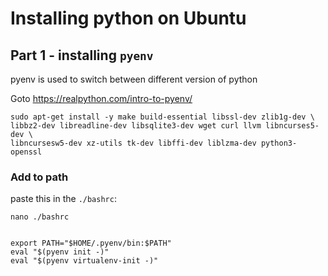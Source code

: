 # Installing python on Ubuntu

## Part 1 - installing `pyenv`

pyenv is used to switch between different version of python

Goto https://realpython.com/intro-to-pyenv/

```
sudo apt-get install -y make build-essential libssl-dev zlib1g-dev \
libbz2-dev libreadline-dev libsqlite3-dev wget curl llvm libncurses5-dev \
libncursesw5-dev xz-utils tk-dev libffi-dev liblzma-dev python3-openssl

```

### Add to path

paste this in the `./bashrc`:

```shell
nano ./bashrc
```

```

export PATH="$HOME/.pyenv/bin:$PATH"
eval "$(pyenv init -)"
eval "$(pyenv virtualenv-init -)"

```